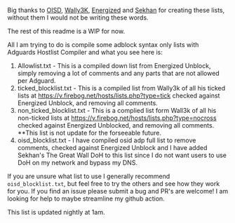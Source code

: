 Big thanks to [OISD](https://oisd.nl/), [Wally3K](https://firebog.net/), [Energized](https://github.com/EnergizedProtection/unblock) and [Sekhan](https://github.com/Sekhan/TheGreatWall) for creating these lists, without them I would not be writing these words.

The rest of this readme is a WIP for now.

All I am trying to do is compile some adblock syntax only lists with Adguards Hostlist Compiler and what you see here is:

1. Allowlist.txt - This is a compiled down list from Energized Unblock, simply removing a lot of comments and any parts that are not allowed per Adguard.
2. ticked_blocklist.txt - This is a compiled list from Wally3k of all his ticked lists at https://v.firebog.net/hosts/lists.php?type=tick checked against Energized Unblock, and removing all comments.
3. non_ticked_blocklist.txt - This is a complied list form Wall3k of all his non-ticked lists at https://v.firebog.net/hosts/lists.php?type=nocross checked against Energized Unblocked, and removing all comments. **This list is not update for the forseeable future.
4. oisd_blocklist.txt - I have compiled osid adp full list to remove comments, checked against Energized Unblock and I have added Sekhan's The Great Wall DoH to this list since I do not want users to use DoH on my network and bypass my DNS.

If you are unsure what list to use I generally recommend `oisd_blocklist.txt`, but feel free to try the others and see how they work for you. If you find an issue please submit a bug and PR's are welcome! I am looking for help to maybe streamline my github action.

This list is updated nightly at 1am.
